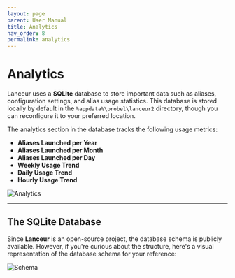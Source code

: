 ```yaml
---
layout: page
parent: User Manual
title: Analytics
nav_order: 8
permalink: analytics
---
```


# Analytics

Lanceur uses a **SQLite** database to store important data such as aliases, configuration settings, and alias usage statistics. This database is stored locally by default in the `%appdata%\probel\lanceur2` directory, though you can reconfigure it to your preferred location.

The analytics section in the database tracks the following usage metrics:

- **Aliases Launched per Year**
- **Aliases Launched per Month**
- **Aliases Launched per Day**
- **Weekly Usage Trend**
- **Daily Usage Trend**
- **Hourly Usage Trend**

![Analytics](assets/images/usermanual/analytics.png)

---

## The SQLite Database

Since **Lanceur** is an open-source project, the database schema is publicly available. However, if you're curious about the structure, here's a visual representation of the database schema for your reference:

![Schema](assets/images/usermanual/sqlite_diagram.png)

